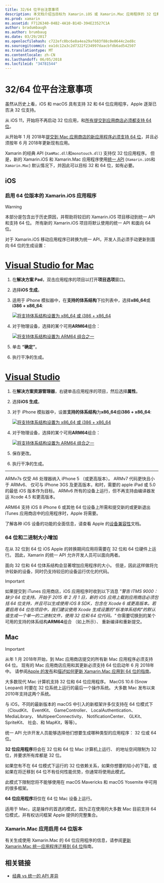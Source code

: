 ```yaml
---
title: 32/64 位平台注意事项
description: 本文档介绍当目标为 Xamarin.iOS 或 Xamarin.Mac 应用程序的 32 位和 64 位体系结构时需要牢记的各种注意事项。
ms.prod: xamarin
ms.assetid: F7126340-04B2-4A10-B14D-394E23527C1A
author: bradumbaugh
ms.author: brumbaug
ms.date: 03/29/2017
ms.openlocfilehash: c722efc0bc6e8a4ea29af603f88c0e0644c2ed8c
ms.sourcegitcommit: ea1dc12a3c2d7322f234997daacbfdb6ad542507
ms.translationtype: MT
ms.contentlocale: zh-CN
ms.lasthandoff: 06/05/2018
ms.locfileid: "34781544"
---
```

# <a name="3264-bit-platform-considerations"></a>32/64 位平台注意事项

虽然从历史上看，iOS 和 macOS 具有支持 32 和 64 位应用程序，Apple 逐渐已否决 32 位支持。

从 iOS 11，开始将不再启动 32 位应用，和[所有提交到应用商店必须都支持 64 位](https://developer.apple.com/news/?id=06282017b)。

从开始年 1 月 2018年[提交到 Mac 应用商店的新应用程序必须支持 64 位](https://developer.apple.com/news/?id=06282017a)，并且必须按年 6 月 2018年更新现有应用。

Xamarin 的经典 API (`XamMac.dll`和`monotouch.dll`) 支持仅 32 位应用程序。 但是，新的 Xamarin.iOS 和 Xamarin.Mac 应用程序使用[统一 API](~/cross-platform/macios/unified/index.md) (`Xamarin.iOS`和`Xamarin.Mac`) 默认情况下，并因此可以目标 32 和 64 位，如有必要。

## <a name="ios"></a>iOS

<a name="enable-64" />

### <a name="enabling-64-bit-builds-of-xamarinios-apps"></a>启用 64 位版本的 Xamarin.iOS 应用程序

> [!WARNING]
> 本部分是包含出于历史原因，并帮助将较旧的 Xamarin.iOS 项目移动到统一 API 和支持 64 位。 所有新的 Xamarin.iOS 项目将默认使用的统一 API 和面向 64 位。

对于 Xamarin.iOS 移动应用程序已转换为统一 API，开发人员必须手动更新到面向 64 位的生成设置：

# <a name="visual-studio-for-mactabvsmac"></a>[Visual Studio for Mac](#tab/vsmac)

1. 在**解决方案 Pad**，双击应用程序的项目以打开**项目选项**窗口。
2. 选择**iOS 生成**。
3. 适用于 iPhone 模拟器中，在**支持的体系结构**下拉列表中，选择**x86\_64**或**i386 + x86\_64**:

   [![将支持体系结构设置为 x86\_64 或 i386 + x86\_64](Images/Image01.png "Setting Supported architectures to x86\_64 or i386 + x86\_64")](Images/Image01-large.png#lightbox) 

4. 对于物理设备，选择的某个可用**ARM64**组合：

   [![将支持体系结构设置为 ARM64 组合之一](Images/Image02.png "ARM64 组合之一设置支持体系结构")](Images/Image02-large.png#lightbox)

5. 单击 **“确定”**。
6. 执行干净的生成。

# <a name="visual-studiotabvswin"></a>[Visual Studio](#tab/vswin)

1. 在**解决方案资源管理器**，右键单击应用程序的项目，然后选择**属性**。
2. 选择**iOS 生成**。
3. 对于 iPhone 模拟器中，设置**支持的体系结构**为**x86\_64**或**i386 + x86\_64**: 

   [![将支持体系结构设置为 x86_64 或 i386 + x86\_64](Images/VS02.png "Setting Supported architectures to x86_64 or i386 + x86\_64")](Images/VS02-large.png#lightbox)

4. 对于物理设备，选择的某个可用**ARM64**组合：
    
   [![将支持体系结构设置为 ARM64 组合之一](Images/VS01.png "ARM64 组合之一设置支持体系结构")](Images/VS01-large.png#lightbox)

5. 保存更改。
6. 执行干净的生成。

-----

ARMv7s 仅受 A6 处理器纳入 iPhone 5 （或更高版本）。 ARMv7 代码更快且小于 ARMv6、 仅可与 iPhone 3GS 及更高版本，和时，需要的 apple iPad 或 5.0 的最低 iOS 版本作为目标。 ARMv6 所有的设备上运行，但不再支持由编译器发运 Xcode 4.5 和更高版本。 

ARM64 支持 iOS 8 iPhone 6 或其他 64 位设备上所需和提交新的或更新退出 iTunes 应用商店中的应用程序时，Apple 将需要。

了解各种 iOS 设备的功能的全面信息，请查看 Apple 的[设备兼容性](https://developer.apple.com/library/content/documentation/DeviceInformation/Reference/iOSDeviceCompatibility/DeviceCompatibilityMatrix/DeviceCompatibilityMatrix.html)文档。

### <a name="64-bit-and-binary-size-increases"></a>64 位和二进制大小增加

在从 32 位到 64 位 iOS Apple 的转换期间应用将需要在 32 位和 64 位硬件上运行。 因此，Xamarin 的统一 API 允许开发人员可以面向两者。

面向 32 位和 64 位体系结构会显著增加应用程序的大小。 但是，因此这样做将允许较新的设备，同时仍支持较旧的设备运行优化的代码。

> [!IMPORTANT]
> 如果提交到 iTunes 应用商店，iOS 应用程序时收到以下消息 _"警告 ITMS 9000： 缺少 64 位支持。开始于 2015 年 2 月 1 日，新的 iOS 应用上载到应用商店必须包括 64 位支持，并且可以生成使用 iOS 8 SDK，包含在 Xcode 6 或更高版本。若要启用 64 位在项目中，我们建议使用 Xcode 生成设置的"标准体系结构"的默认值生成一个单一的二进制文件，使用 32 位和 64 位代码。"_ 你需要切换到的某个可用的支持的体系结构**ARM64**组合 （如上所示）、 重新编译和重新提交。

## <a name="mac"></a>Mac

> [!IMPORTANT]
> 从年 1 月 2018年开始，到 Mac 应用商店提交的所有新 Mac 应用程序必须支持 64 位。 现有的 Mac 应用商店应用和其更新必须支持 64 位启动年 6 月 2018年中。 请参阅[Apple 的发布](https://developer.apple.com/news/?id=06282017a)和[描述如何更新 Xamarin.Mac 应用到 64 位的指南](~/cross-platform/macios/32-and-64/mac-64-bit.md)。

大多数现代 Mac 计算机支持 32 位和 64 位应用程序。   MacOS 10.6 (Snow Leopard) 时要在 32 位系统上运行的最后一个操作系统。   大多数 Mac 发布以来 2010年支持这两个系统。

与 iOS，不同的最新版本的 macOS 中引入的新框架许多仅支持在 64 位模式下 （CloudKit、 EventKit、 GameController、 LocalAuthentication、 MediaLibrary、 MultipeerConnectivity、 NotificationCenter、 GLKit、 SpriteKit、 社会、和 MapKit，等等）。

统一 API 允许开发人员能够选择他们想要生成哪种类型的应用程序： 32 位或 64 位。

**32 位应用程序**将会在 32 位和 64 位 Mac 计算机上运行、 的地址空间限制为 32 位，并要求所有库都是 32 位。

如果您有不在 64 位模式下运行的 32 位依赖关系，如果你想要的较小的下载，或如果在将迁移到 64 位不有任何性能优势，你通常将使用此模式。

此模式下限制您将不能够使用在 macOS Mavericks 和 macOS Yosemite 中可用的很多框架。

**64 位应用程序**将仅在 64 位 Mac 设备上运行。

适用于 Mac，这是操作的首选的模式，因为正在使用的大多数 Mac 目前支持 64 位模式，并有权访问框架 Apple 提供的完整集合。

### <a name="enabling-64-bit-builds-of-xamarinmac-apps"></a>Xamarin.Mac 应用启用 64 位版本

有关生成使用 Xamarin.Mac 的 64 位应用程序的信息，请参阅[更新 Xamarin.Mac 统一应用程序迁移到 64 位](~/cross-platform/macios/32-and-64/mac-64-bit.md)指南。

## <a name="related-links"></a>相关链接

- [经典 vs 统一的 API 差异](https://developer.xamarin.com/releases/ios/api_changes/classic-vs-unified-8.6.0/)
